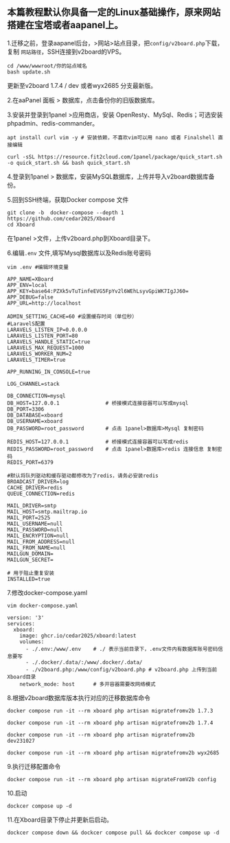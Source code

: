 **本篇教程默认你具备一定的Linux基础操作，原来网站搭建在宝塔或者aapanel上。**
---
1.迁移之前，登录aapanel后台，>网站>站点目录，把`config/v2board.php`下载，复制 `网站路径`，SSH连接到v2board的VPS。
```
cd /www/wwwroot/你的站点域名
bash update.sh
```
更新至v2board 1.7.4 / dev 或者wyx2685 分支最新版。

2.在aaPanel 面板 > 数据库，点击备份你的旧版数据库。

3.安装并登录到1panel >应用商店，安装 OpenResty、MySql、Redis；可选安装 phpadmin、redis-commander。
```
apt install curl vim -y # 安装依赖，不喜欢vim可以用 nano 或者 Finalshell 直接编辑
```
```
curl -sSL https://resource.fit2cloud.com/1panel/package/quick_start.sh -o quick_start.sh && bash quick_start.sh
```

4.登录到1panel > 数据库，安装MySQL数据库，上传并导入v2board数据库备份。

5.回到SSH终端，获取Docker compose 文件
```
git clone -b  docker-compose --depth 1 https://github.com/cedar2025/Xboard
cd Xboard
```
在1panel >文件，上传v2board.php到Xboard目录下。

6.编辑`.env` 文件,填写Mysql数据库以及Redis账号密码
```
vim .env #编辑环境变量
```
```
APP_NAME=XBoard
APP_ENV=local
APP_KEY=base64:PZXk5vTuTinfeEVG5FpYv2l6WEhLsyvGpiWK7IgJJ60=
APP_DEBUG=false
APP_URL=http://localhost

ADMIN_SETTING_CACHE=60 #设置缓存时间（单位秒）
#LaravelS配置
LARAVELS_LISTEN_IP=0.0.0.0
LARAVELS_LISTEN_PORT=80
LARAVELS_HANDLE_STATIC=true
LARAVELS_MAX_REQUEST=1000
LARAVELS_WORKER_NUM=2
LARAVELS_TIMER=true

APP_RUNNING_IN_CONSOLE=true

LOG_CHANNEL=stack

DB_CONNECTION=mysql
DB_HOST=127.0.0.1 				# 桥接模式连接容器可以写成mysql
DB_PORT=3306
DB_DATABASE=xboard
DB_USERNAME=xboard
DB_PASSWORD=root_password 		# 点击 1panel>数据库>Mysql 复制密码

REDIS_HOST=127.0.0.1 			# 桥接模式连接容器可以写成redis
REDIS_PASSWORD=root_password 	# 点击 1panel>数据库>redis 连接信息 复制密码
REDIS_PORT=6379

#默认将队列驱动和缓存驱动都修改为了redis，请务必安装redis
BROADCAST_DRIVER=log
CACHE_DRIVER=redis
QUEUE_CONNECTION=redis

MAIL_DRIVER=smtp
MAIL_HOST=smtp.mailtrap.io
MAIL_PORT=2525
MAIL_USERNAME=null
MAIL_PASSWORD=null
MAIL_ENCRYPTION=null
MAIL_FROM_ADDRESS=null
MAIL_FROM_NAME=null
MAILGUN_DOMAIN=
MAILGUN_SECRET=

# 用于阻止重复安装
INSTALLED=true
```

7.修改docker-compose.yaml
```
vim docker-compose.yaml  
```
```
version: '3'
services:
  xboard:
    image: ghcr.io/cedar2025/xboard:latest
    volumes:
      - ./.env:/www/.env	# ./ 表示当前目录下，.env文件内有数据库账号密码信息要写
      - ./.docker/.data/:/www/.docker/.data/	
      - ./v2board.php:/www/config/v2board.php # v2board.php 上传到当前Xboard目录
    network_mode: host		# 多开容器需要改网络模式
```
8.根据v2board数据库版本执行对应的迁移数据库命令
```
docker compose run -it --rm xboard php artisan migratefromv2b 1.7.3
```
```
docker compose run -it --rm xboard php artisan migratefromv2b 1.7.4
```
```
docker compose run -it --rm xboard php artisan migratefromv2b dev231027
```
```
docker compose run -it --rm xboard php artisan migratefromv2b wyx2685
```
9.执行迁移配置命令
```
docker compose run -it --rm xboard php artisan migrateFromV2b config
```
10.启动
```
dockcer compose up -d
```
11.在Xboard目录下停止并更新后启动。
```
dockcer compose down && dockcer compose pull && dockcer compose up -d 
```
